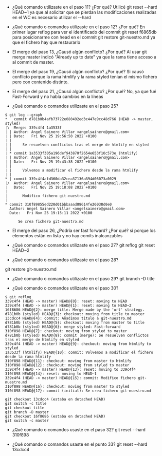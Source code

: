 - ¿Qué comando utilizaste en el paso 11? ¿Por qué? 
Utilicé git reset --hard HEAD~1 ya que al solicitar que se pierdan las modificaciones realizadas en el WC es necesario utilizar el --hard

- ¿Qué comando o comandos utilizaste en el paso 12? ¿Por qué?
En primer lugar reflog para ver el identificado del commit
git reset f6865db para posicionarme con head en el commit 
git restore git-nuestro.md ya que el fichero hay que restaurarlo 

- El merge del paso 13, ¿Causó algún conflicto? ¿Por qué? 
Al usar git merge master indicó "Already up to date" ya que la rama tiene acceso a al commit de master. 

- El merge del paso 19, ¿Causó algún conflicto? ¿Por qué?
Si causó conflicto porque la rama htmlify y la rama styled tenian el mismo fichero pero con contenido distinto. 

- El merge del paso 21, ¿Causó algún conflicto? ¿Por qué?
No, ya que fué Fast-Forward y no había cambios en la líneas 

- ¿Qué comando o comandos utilizaste en el paso 25?
~~~
$ git log --graph
*   commit d781b0b4afb73722e080402ed3c447e9cc48d766 (HEAD -> master, styled)
|\  Merge: 339c4f4 1a3533f
| | Author: Angel Sainero Villar <angelsainero@gmail.com>
| | Date:   Fri Nov 25 19:56:50 2022 +0100
| |
| |     Se resuelven conflictos tras el merge de htmlify en styled
| |
| * commit 1a3533f305a196def943870f2654e653f10c573e (htmlify)
| | Author: Angel Sainero Villar <angelsainero@gmail.com>
| | Date:   Fri Nov 25 19:43:38 2022 +0100
| |
| |     Volvemos a modificar el fichero desde la rama htmlify
| |
* | commit 339c4f4afd360da32cea37136a394d06073a0029
|/  Author: Angel Sainero Villar <angelsainero@gmail.com>
|   Date:   Fri Nov 25 19:18:08 2022 +0100
|
|       Modifico fichero git-nuestro.md
|
* commit 310f89855ed220d01bbbaaad08614fe26038d0e0
  Author: Angel Sainero Villar <angelsainero@gmail.com>
  Date:   Fri Nov 25 19:15:11 2022 +0100

      Se crea fichero git-nuestro.md
~~~
- El merge del paso 26, ¿Podría ser fast forward? ¿Por qué?
si porque los elementos están en lista y no hay comits inalcanzables 

- ¿Qué comando o comandos utilizaste en el paso 27?
git reflog
git reset HEAD~2


- ¿Qué comando o comandos utilizaste en el paso 28?

 git restore git-nuestro.md 

- ¿Qué comando o comandos utilizaste en el paso 29?
git branch -D title

- ¿Qué comando o comandos utilizaste en el paso 30?
~~~
$ git reflog
339c4f4 (HEAD -> master) HEAD@{0}: reset: moving to HEAD
339c4f4 (HEAD -> master) HEAD@{1}: reset: moving to HEAD~2
16f8686 HEAD@{2}: merge title: Merge made by the 'ort' strategy.
d781b0b (styled) HEAD@{3}: checkout: moving from title to master
13cdcc4 HEAD@{4}: commit: Añadimos titulo a git-nuestro.md
d781b0b (styled) HEAD@{5}: checkout: moving from master to title
d781b0b (styled) HEAD@{6}: merge styled: Fast-forward
310f898 HEAD@{7}: checkout: moving from styled to master
d781b0b (styled) HEAD@{8}: commit (merge): Se resuelven conflictos tras el merge de htmlify en styled
339c4f4 (HEAD -> master) HEAD@{9}: checkout: moving from htmlify to styled
1a3533f (htmlify) HEAD@{10}: commit: Volvemos a modificar el fichero desde la rama htmlify
310f898 HEAD@{11}: checkout: moving from master to htmlify
310f898 HEAD@{12}: checkout: moving from styled to master
339c4f4 (HEAD -> master) HEAD@{13}: reset: moving to 339c4f4
310f898 HEAD@{14}: reset: moving to HEAD~1
339c4f4 (HEAD -> master) HEAD@{15}: commit: Modifico fichero git-nuestro.md
310f898 HEAD@{16}: checkout: moving from master to styled
310f898 HEAD@{17}: commit (initial): Se crea fichero git-nuestro.md

git checkout 13cdcc4 (estaba en detached HEAD)
git switch -c title
git checkout title
git branch -D master
git checkout 16f8686 (estaba en detached HEAD)
git switch -c master

~~~
- ¿Qué comando o comandos usaste en el paso 32?
 git reset --hard 310f898

- ¿Qué comando o comandos usaste en el punto 33?
git reset --hard 13cdcc4
